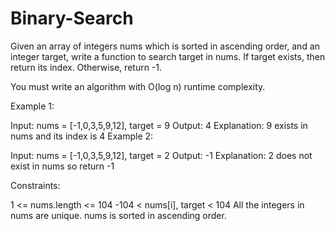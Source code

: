 # Binary-Search

Given an array of integers nums which is sorted in ascending order, and an integer target, write a function to search target in nums. If target exists, then return its index. Otherwise, return -1.

You must write an algorithm with O(log n) runtime complexity.

 

Example 1:

Input: nums = [-1,0,3,5,9,12], target = 9
Output: 4
Explanation: 9 exists in nums and its index is 4
Example 2:

Input: nums = [-1,0,3,5,9,12], target = 2
Output: -1
Explanation: 2 does not exist in nums so return -1
 

Constraints:

1 <= nums.length <= 104
-104 < nums[i], target < 104
All the integers in nums are unique.
nums is sorted in ascending order.
